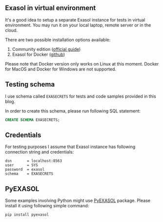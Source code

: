 ## Exasol in virtual environment

It's a good idea to setup a separate Exasol instance for tests in virtual environment. You may run it on your local laptop, remote server or in the cloud.

There are two possible installation options available:

1. Community edition ([official guide](https://docs.exasol.com/get_started/tryexasol/communityedition.htm))
2. Exasol for Docker ([github](https://github.com/exasol/docker-db))

Please note that Docker version only works on Linux at this moment. Docker for MacOS and Docker for Windows are not supported.

## Testing schema

I use schema called `EXASECRETS` for tests and code samples provided in this blog.

In order to create this schema, please run following SQL statement:

```sql
CREATE SCHEMA EXASECRETS;
```

## Credentials

For testing purposes I assume that Exasol instance has following connection string and credentials:

```
dsn       = localhost:8563
user      = SYS
password  = exasol
schema    = EXASECRETS
```

## PyEXASOL

Some examples involving Python might use [PyEXASOL](https://github.com/badoo/pyexasol) package. Please install it using following simple command:

```
pip install pyexasol
```
